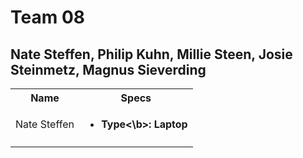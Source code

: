 # Team 08
## Nate Steffen, Philip Kuhn, Millie Steen, Josie Steinmetz, Magnus Sieverding

<table>
  <tbody>
    <tr>
      <th align="center">Name</th>
      <th align="center">Specs</th>
     </tr>
     <tr>
      <td>Nate Steffen</td>
      <td>
        <ul>
          <li><b>Type<\b>: Laptop</li>
        </ul>
      </td>
     </tr>
     <tr>
      <td></td>
      <td></td>
   </tbody>
</table>



